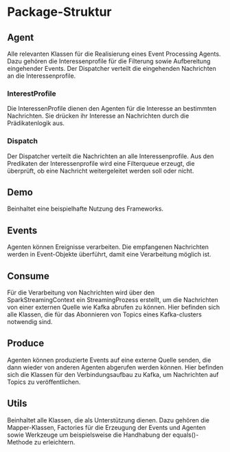 # Package-Struktur

## Agent

Alle relevanten Klassen für die Realisierung eines Event Processing Agents.
Dazu gehören die Interessenprofile für die Filterung sowie Aufbereitung eingehender Events.
Der Dispatcher verteilt die eingehenden Nachrichten an die Interessenprofile.

### InterestProfile

Die InteressenProfile dienen den Agenten für die Interesse an bestimmten Nachrichten.
Sie drücken ihr Interesse an Nachrichten durch die Prädikatenlogik aus.

### Dispatch

Der Dispatcher verteilt die Nachrichten an alle Interessenprofile. Aus den Predikaten der Interessenprofile wird eine Filterqueue erzeugt, die überprüft, ob eine Nachricht weitergeleitet werden soll oder nicht.

## Demo

Beinhaltet eine beispielhafte Nutzung des Frameworks.

## Events

Agenten können Ereignisse verarbeiten. Die empfangenen Nachrichten werden in Event-Objekte überführt, damit eine Verarbeitung möglich ist.

## Consume

Für die Verarbeitung von Nachrichten wird über den SparkStreamingContext ein StreamingProzess erstellt, um die Nachrichten von einer externen Quelle wie Kafka abrufen zu können. Hier befinden sich alle Klassen, die für das Abonnieren von Topics eines Kafka-clusters notwendig sind.

## Produce

Agenten können produzierte Events auf eine externe Quelle senden, die dann wieder von anderen Agenten abgerufen werden können.
Hier befinden sich die Klassen für den Verbindungsaufbau zu Kafka, um Nachrichten auf Topics zu veröffentlichen.

## Utils

Beinhaltet alle Klassen, die als Unterstützung dienen. Dazu gehören die Mapper-Klassen, Factories für die Erzeugung der Events und Agenten sowie Werkzeuge um beispielsweise die Handhabung der equals()-Methode zu erleichtern.

